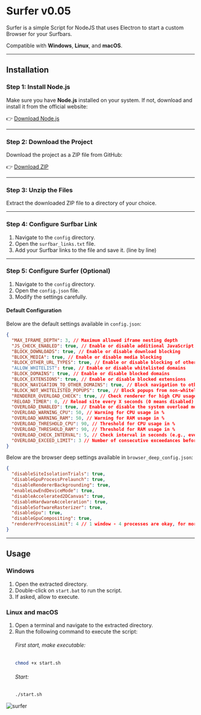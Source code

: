 # Surfer v0.05

Surfer is a simple Script for NodeJS that uses Electron to start a custom Browser for your Surfbars.

Compatible with **Windows**, **Linux**, and **macOS**.

---

## Installation

### Step 1: Install Node.js
Make sure you have **Node.js** installed on your system. If not, download and install it from the official website:

👉 [Download Node.js](https://nodejs.org/en/download)

---

### Step 2: Download the Project
Download the project as a ZIP file from GitHub:

👉 [Download ZIP](https://github.com/dev-101010/surfer/archive/refs/heads/master.zip)

---

### Step 3: Unzip the Files
Extract the downloaded ZIP file to a directory of your choice.

---

### Step 4: Configure Surfbar Link
1. Navigate to the `config` directory.
2. Open the `surfbar_links.txt` file.
3. Add your Surfbar links to the file and save it. (line by line)

---

### Step 5: Configure Surfer (Optional)

1. Navigate to the `config` directory.
2. Open the `config.json` file.
3. Modify the settings carefully.

#### Default Configuration

Below are the default settings available in `config.json`:
```json
{
  "MAX_IFRAME_DEPTH": 3, // Maximum allowed iframe nesting depth
  "JS_CHECK_ENABLED": true, // Enable or disable additional JavaScript checks
  "BLOCK_DOWNLOADS": true, // Enable or disable download blocking
  "BLOCK_MEDIA": true, // Enable or disable media blocking
  "BLOCK_OTHER_URL_TYPES": true, // Enable or disable blocking of other URL types ( e.g. wss:// )
  "ALLOW_WHITELIST": true, // Enable or disable whitelisted domains
  "BLOCK_DOMAINS": true, // Enable or disable blocked domains
  "BLOCK_EXTENSIONS": true, // Enable or disable blocked extensions
  "BLOCK_NAVIGATION_TO_OTHER_DOMAINS": true, // Block navigation to other domains
  "BLOCK_NOT_WHITELISTED_POPUPS": true, // Block popups from non-whitelisted domains
  "RENDERER_OVERLOAD_CHECK": true, // Check renderer for high CPU usage
  "RELOAD_TIMER": 0, // Reload site every X seconds (0 means disabled) (only if your surfbar stuck sometimes)
  "OVERLOAD_ENABLED": true, // Enable or disable the system overload monitoring
  "OVERLOAD_WARNING_CPU": 50, // Warning for CPU usage in %
  "OVERLOAD_WARNING_RAM": 50, // Warning for RAM usage in %
  "OVERLOAD_THRESHOLD_CPU": 90, // Threshold for CPU usage in %
  "OVERLOAD_THRESHOLD_RAM": 90, // Threshold for RAM usage in %
  "OVERLOAD_CHECK_INTERVAL": 5, // Check interval in seconds (e.g., every 5 seconds)
  "OVERLOAD_EXCEED_LIMIT": 3 // Number of consecutive exceedances before taking action
}
```

Below are the browser deep settings available in `browser_deep_config.json`:
```json
{
  "disableSiteIsolationTrials": true,
  "disableGpuProcessPrelaunch": true,
  "disableRendererBackgrounding": true,
  "enableLowEndDeviceMode": true,
  "disableAccelerated2DCanvas": true,
  "disableHardwareAcceleration": true,
  "disableSoftwareRasterizer": true,
  "disableGpu": true,
  "disableGpuCompositing": true,
  "rendererProcessLimit": 4 // 1 window - 4 processes are okay, for more windows you need some more
}
```

---

## Usage

### Windows
1. Open the extracted directory.
2. Double-click on `start.bat` to run the script.
3. If asked, allow to execute.

### Linux and macOS
1. Open a terminal and navigate to the extracted directory.
2. Run the following command to execute the script:
   ###### First start, make executable:
   ```bash
   chmod +x start.sh
   ```
   ###### Start:
   ```bash
   ./start.sh
    ```


![surfer](https://github.com/user-attachments/assets/48deb44e-daf6-4263-8b38-f903db49e32d)
